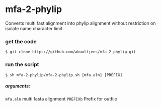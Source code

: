 # mfa-2-phylip
Converts multi fast alignment into phylip alignment without restriction on isolate name character limit

### get the code
    $ git clone https://github.com/abuultjens/mfa-2-phylip.git

### run the script
    $ sh mfa-2-phylip/mfa-2-phylip.sh [mfa.aln] [PREFIX]

##### arguments: 
``mfa.aln`` multi fasta alignment 
``PREFIXb`` Prefix for outfile
